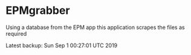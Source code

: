 # EPMgrabber
Using a database from the EPM app this application scrapes the files as required


Latest backup: Sun Sep 1 00:27:01 UTC 2019
